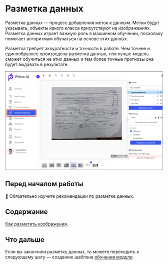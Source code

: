 # Разметка данных

Разметка данных — процесс добавления меток к данным. Метки будут указывать, объекты какого класса присутствуют на изображениях. Разметка данных играет важную роль в машинном обучении, поскольку помогает алгоритмам обучаться на основе этих данных.

Разметка требует аккуратности и точности в работе. Чем точнее и единообразнее произведена разметка данных, тем лучше модель сможет обучиться на этих данных и тем более точные прогнозы она будет выдавать в результате.

![](<../../../../.gitbook/assets1/primo-ai//user-guide/labeling-page.png>)


## Перед началом работы

:large_orange_diamond: Обязательно изучите рекомендации по разметке данных.


## Содержание

[Как разметить изображения](https://docs.primo-rpa.ru/primo-rpa/primo-rpa-ai-server/user/smart-ocr/labeling/operations-with-labeling).


## Что дальше

Если вы закончили разметку данных, то можете переходить к следующему шагу — созданию шаблона [обучения модели](https://docs.primo-rpa.ru/primo-rpa/primo-rpa-ai-server/user/smart-ocr/training).
